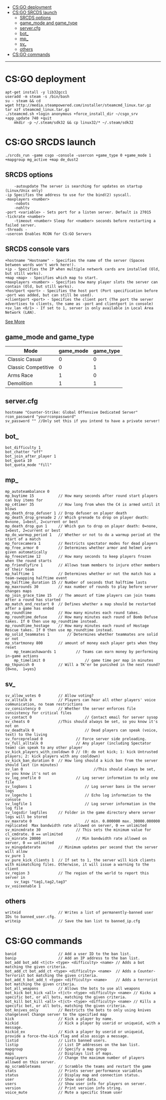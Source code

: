 <!-- TOC depth:6 withLinks:1 updateOnSave:1 -->
- [CS:GO deployment](#csgo-deployment)
- [CS:GO SRCDS launch](#csgo-srcds-launch)
	- [SRCDS options](#srcds-options)
	- [game_mode and game_type](#gamemode-and-gametype)
	- [server.cfg](#servercfg)
	- [bot_](#bot)
	- [mp_](#mp)
	- [sv_](#sv)
	- [others](#others)
- [CS:GO commands](#csgo-commands)
<!-- /TOC -->
****************************************

# CS:GO deployment
    apt-get install -y lib32gcc1
    useradd -m steam -s /bin/bash
    su - steam && cd
    wget http://media.steampowered.com/installer/steamcmd_linux.tar.gz
    tar xzf steamcmd_linux.tar.gz
    ./steamcmd.sh +login anonymous +force_install_dir ~/csgo_srv +app_update 740 +quit
		mkdir -p ~/.steam/sdk32 && cp linux32/* ~/.steam/sdk32

# CS:GO SRCDS launch
    ./srcds_run -game csgo -console -usercon +game_type 0 +game_mode 1 +mapgroup mg_active +map de_dust2
## SRCDS options
		-autoupdate The server is searching for updates on startup (Linux/Unix only)
    -ip Specifies the address to use for the bind(2) syscall.
    -maxplayers <number>
		-nobots
		-nohltv
    -port <variable> - Sets port for a listen server. Default is 27015
    -tickrate <number>
		-timeout <number> Sleep for <number> seconds before restarting a failed server.
    -threads -
    -usercon Enables RCON for CS:GO Servers
## SRCDS console vars
    +hostname "Hostname" - Specifies the name of the server (Spaces between words won't work here!).
    +ip - Specifies the IP when multiple network cards are installed (Old, but still works).
    +map <map> - Specifies which map to start.
    +maxplayers <number> - Specifies how many player slots the server can contain (Old, but still works).
    +hostport <port> - Specifies the host port (Port specification before -port was added, but can still be used).
    +clientport <port> - Specifies the client port (The port the server advertises to clients, the same as -port and clientport in console)
    +sv_lan <0/1> - If set to 1, server is only available in Local Area Network (LAN).
[See More](https://developer.valvesoftware.com/wiki/Command_Line_Options#Source_Dedicated_Server)
## game_mode and game_type
| Mode                | game_mode | game_type |
|---------------------|-----------|-----------|
| Classic Casual      |     0     |     0     |
| Classic Competitive |     0     |     1     |
| Arms Race           |     1     |     0     |
| Demolition          |     1     |     1     |
## server.cfg
    hostname "Counter-Strike: Global Offensive Dedicated Server"
    rcon_password "yourrconpassword"
    sv_password "" //Only set this if you intend to have a private server!
## bot_
    bot_difficulty 1
    bot_chatter "off"
    bot_join_after_player 1
    bot_quota 10
    bot_quota_mode "fill"
## mp_
    mp_autoteambalance 0
    mp_buytime 15           // How many seconds after round start players can buy items for
    mp_c4timer 35           // How long from when the C4 is armed until it blows
    mp_death_drop_defuser 1 // Drop defuser on player death
    mp_death_drop_grenade 2 // Which grenade to drop on player death: 0=none, 1=best, 2=current or best
    mp_death_drop_gun 1     // Which gun to drop on player death: 0=none, 1=best, 2=current or best
    mp_do_warmup_period 1   // Whether or not to do a warmup period at the start of a match
    mp_forcecamera 1        // Restricts spectator modes for dead players
    mp_free_armor 0         // Determines whether armor and helmet are given automatically
    mp_freezetime 12        // How many seconds to keep players frozen when the round starts
    mp_friendlyfire 1       // Allows team members to injure other members of their team
    mp_halftime 1           // Determines whether or not the match has a team-swapping halftime event
    mp_halftime_duration 15 // Number of seconds that halftime lasts
    mp_maxrounds 30         // max number of rounds to play before server changes maps
    mp_join_grace_time 15   // The amount of time players can join teams after a round has started
    mp_match_end_restart 0  // Defines whether a map should be restarted after a game has ended
    mp_roundtime            // How many minutes each round takes.
    mp_roundtime_defuse     // How many minutes each round of Bomb Defuse takes. If 0 then use mp_roundtime instead.
    mp_roundtime_hostage    // How many minutes each round of Hostage Rescue takes. If 0 then use mp_roundtime instead.
    mp_solid_teammates 1 		// Determines whether teammates are solid or not
    mp_startmoney 800       // amount of money each player gets when they reset
		mp_teamcashawards 1			// Teams can earn money by performing in-game actions
		mp_timelimit 0					// game time per map in minutes
    mp_tkpunish 0           // Will a TK'er be punished in the next round?  {0=no,  1=yes}
## sv_
    sv_allow_votes 0        // Allow voting?
    sv_alltalk 0            // Players can hear all other players' voice communication, no team restrictions
    sv_consistency 0        // Whether the server enforces file consistency for critical files
    sv_contact 0						// Contact email for server sysop
    sv_cheats 0             //This should always be set, so you know it's not on
    sv_deadtalk 0						// Dead players can speak (voice, text) to the living
    sv_forcepreload 0				// Force server side preloading.
    sv_full_alltalk 0				// Any player (including Spectator team) can speak to any other player
    sv_kick_players_with_cooldown 0 // (0: do not kick; 1: kick Untrusted players; 2: kick players with any cooldown)
    sv_kick_ban_duration 0  // How long should a kick ban from the server should last (in minutes)
    sv_lan 0 								//This should always be set, so you know it's not on
    sv_log_onefile 0				// Log server information to only one file
    sv_logbans 1						// Log server bans in the server logs
    sv_logecho 1						// Echo log information to the console
    sv_logfile 1						// Log server information in the log file
    sv_logsdir logfiles     // Folder in the game directory where server logs will be stored
    sv_maxrate 0						// min. 0.000000 max. 30000.000000 replicated  Max bandwidth rate allowed on server, 0 == unlimited
    sv_mincmdrate 30				// This sets the minimum value for cl_cmdrate. 0 == unlimited
    sv_minrate 20000				// Min bandwidth rate allowed on server, 0 == unlimited
    sv_minupdaterate        // Minimum updates per second that the server will allow
    sv_pure 1
    sv_pure_kick_clients 1  // If set to 1, the server will kick clients with mismatching files. Otherwise, it will issue a warning to the client
    sv_region 3             // The region of the world to report this server in
		sv_tags "tag1,tag2,tag3"
    sv_voiceenable 1
## others
    writeid                 // Writes a list of permanently-banned user IDs to banned_user.cfg.
    writeip                 // Save the ban list to banned_ip.cfg

# CS:GO commands
    banid                   // Add a user ID to the ban list.
    banip                   // Add an IP address to the ban list.
    bot_add bot_add <t|ct> <type> <difficulty> <name> // Adds a bot matching the given criteria.
    bot_add_ct bot_add_ct <type> <difficulty> <name>  // Adds a Counter-Terrorist bot matching the given criteria.
    bot_add_t bot_add_t <type> <difficulty> <name>    // Adds a terrorist bot matching the given criteria.
    bot_all_weapons         // Allows the bots to use all weapons
    bot_kick bot_kick <all> <t|ct> <type> <difficulty> <name> // Kicks a specific bot, or all bots, matching the given criteria.
    bot_kill bot_kill <all> <t|ct> <type> <difficulty> <name> // Kills a specific bot, or all bots, matching the given criteria.
    bot_knives_only         // Restricts the bots to only using knives
    changelevel Change server to the specified map
    kick                    // Kick a player by name.
    kickid                  // Kick a player by userid or uniqueid, with a message.
    kickid_ex               // Kick a player by userid or uniqueid, provide a force-the-kick flag and also assign a message.
    listid                  // Lists banned users.
    listip                  // List IP addresses on the ban list.
    mapgroup                // Specify a map group
    maps                    // Displays list of maps.
    maxplayers              // Change the maximum number of players allowed on this server.
    mp_scrambleteams        // Scramble the teams and restart the game
    stats                   // Prints server performance variables
    status                  // Display map and connection status.
    user                    // Show user data.
    users                   // Show user info for players on server.
    version                 // Print version info string.
    voice_mute              // Mute a specific Steam user
